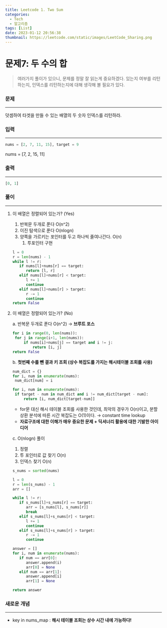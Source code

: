 ```yaml
---
title: Leetcode 1. Two Sum
categories:
  - Tech
  - 알고리즘
tags: [List]
date: 2023-01-12 20:56:38
thumbnail: https://leetcode.com/static/images/LeetCode_Sharing.png
---
```


# 문제7: 두 수의 합

> 여러가지 풀이가 있으니, 문제를 정말 잘 읽는게 중요하겠다.
> 있는지 여부를 리턴하는지, 인덱스를 리턴하는지에 대해 생각해 볼 필요가 있다.

### 문제

---

덧셈하여 타겟을 만들 수 있는 배열의 두 숫자 인덱스를 리턴하라.

### 입력

---

```python
nums = [2, 7, 11, 15], target = 9
```

nums = [7, 2, 15, 11]

### 출력

---

```python
[0, 1]
```

### 풀이

---

1. 이 배열은 정렬되어 있는가? (Yes)

   1. 반복문 두개로 푼다 O(n^2)
   2. 이진 탐색으로 푼다 O(nlogn)
   3. 양쪽을 가르키는 포인터를 두고 하나씩 줄여나간다. O(n)
      1. 투포인터 구현

   ```python
   l = 0
   r = len(nums) - 1
   while l != r:
      if nums[l]+nums[r] == target:
         return [l, r]
      elif nums[l]+nums[r] < target:
         l += 1
         continue
      elif nums[l]+nums[r] > target:
         r -= 1
         continue
   return False
   ```

2. 이 배열은 정렬되어 있는가? (No)

   a. 반복문 두개로 푼다 O(n^2) → **브루트 포스**

   ```python
   for i in range(0, len(nums)):
   	for j in range(i+1, len(nums)):
   		if nums[i]+nums[j] == target and i != j:
            return [i, j]
   return False
   ```

   b. **첫번째 수를 뺀 결과 키 조회 (상수 복잡도를 가지는 해시테이블 조회를 사용)**

   ```python
   num_dict = {}
   for i, num in enumerate(nums):
   	num_dict[num] = i

   for i, num in enumerate(nums):
   	if target - num in num_dict and i != num_dict[target - num]:
   		return [i, num_dict[target-num]]
   ```

   - for문 대신 해시 테이블 조회를 사용한 것인데, 최악의 경우가 O(n)이고, 분할 상환 분석에 따른 시간 복잡도는 O(1)이다. → constant time lookup
   - **자료구조에 대한 이해가 매우 중요한 문제 + 딕셔너리 활용에 대한 기발한 아이디어**

   c. O(nlogn) 풀이

   1. 정렬
   2. 투 포인터로 값 찾기 O(n)
   3. 인덱스 찾기 O(n)

   ```python
   s_nums = sorted(nums)

   l = 0
   r = len(s_nums) - 1
   arr = []

   while l != r:
      if s_nums[l]+s_nums[r] == target:
         arr = [s_nums[l], s_nums[r]]
         break
      elif s_nums[l]+s_nums[r] < target:
         l += 1
         continue
      elif s_nums[l]+s_nums[r] > target:
         r -= 1
         continue

   answer = []
   for i, num in enumerate(nums):
      if num == arr[0]:
         answer.append(i)
         arr[0] = None
      elif num == arr[1]:
         answer.append[i]
         arr[1] = None

   return answer
   ```

### **새로운 개념**

---

- key in nums_map : **해시 테이블 조회는 상수 시간 내에 가능하다!**
